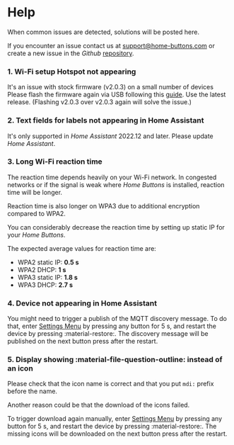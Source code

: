 # Help

When common issues are detected, solutions will be posted here.

If you encounter an issue contact us at [support@home-buttons.com](mailto:support@home-buttons.com)
 or create a new issue in the *Github* [repository](https://github.com/nplan/HomeButtons).

### 1. Wi-Fi setup Hotspot not appearing
It's an issue with stock firmware (v2.0.3) on a small number of devices
Please flash the firmware again via USB following this [guide](update.md#USB). Use the latest release.
(Flashing v2.0.3 over v2.0.3 again will solve the issue.)

### 2. Text fields for labels not appearing in Home Assistant
It's only supported in *Home Assistant* 2022.12 and later. Please update *Home Assistant*.

### 3. Long Wi-Fi reaction time
The reaction time depends heavily on your Wi-Fi network. In congested networks or if the signal is weak where *Home Buttons* is installed, reaction time will be longer.

Reaction time is also longer on WPA3 due to additional encryption compared to WPA2.

You can considerably decrease the reaction time by setting up static IP for your *Home Buttons*.

The expected average values for reaction time are:

- WPA2 static IP: **0.5 s**
- WPA2 DHCP: **1 s**
- WPA3 static IP: **1.8 s**
- WPA3 DHCP: **2.7 s**

### 4. Device not appearing in Home Assistant

You might need to trigger a publish of the MQTT discovery message. To do that, enter [Settings Menu](user_guide.md#settings) by pressing any button for 5 s, and restart the device by pressing :material-restore:. The discovery message will be published on the next button press after the restart.

### 5. Display showing :material-file-question-outline: instead of an icon

Please check that the icon name is correct and that you put `mdi:` prefix before the name.

Another reason could be that the download of the icons failed.

To trigger download again manually, enter [Settings Menu](user_guide.md#settings) by pressing any button for 5 s, and restart the device by pressing :material-restore:. The missing icons will be downloaded on the next button press after the restart.